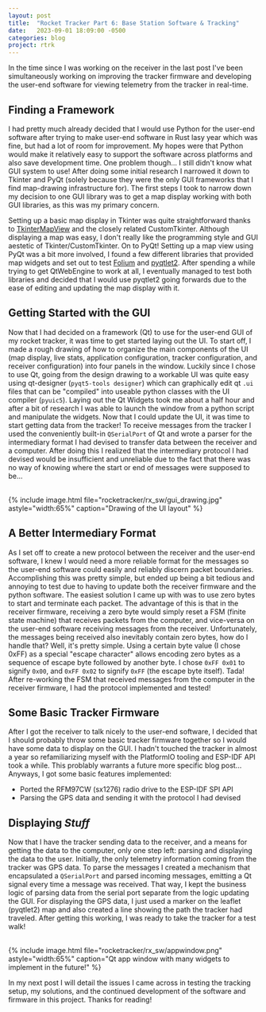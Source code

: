 ```yaml
---
layout: post
title:  "Rocket Tracker Part 6: Base Station Software & Tracking"
date:   2023-09-01 18:09:00 -0500
categories: blog
project: rtrk
---
```


In the time since I was working on the receiver in the last post I've been simultaneously working on improving the tracker firmware and developing the user-end software for viewing telemetry from the tracker in real-time.

## Finding a Framework

I had pretty much already decided that I would use Python for the user-end software after trying to make user-end software in Rust lasy year which was fine, but had a lot of room for improvement. My hopes were that Python would make it relatively easy to support the software across platforms and also save development time. One problem though... I still didn't know what GUI system to use! After doing some initial research I narrowed it down to Tkinter and PyQt (solely because they were the only GUI frameworks that I find map-drawing infrastructure for). The first steps I took to narrow down my decision to one GUI library was to get a map display working with both GUI libraries, as this was my primary concern. 

Setting up a basic map display in Tkinter was quite straightforward thanks to [TkinterMapView](https://github.com/TomSchimansky/TkinterMapView) and the closely related CustomTkinter. Although displaying a map was easy, I don't really like the programming style and GUI aestetic of Tkinter/CustomTkinter. On to PyQt! Setting up a map view using PyQt was a bit more involved, I found a few different libraries that provided map widgets and set out to test [Folium](https://github.com/python-visualization/folium) and [pyqtlet2](https://github.com/JaWeilBaum/pyqtlet2). After spending a while trying to get QtWebEngine to work at all, I eventually managed to test both libraries and decided that I would use pyqtlet2 going forwards due to the ease of editing and updating the map display with it.

## Getting Started with the GUI

Now that I had decided on a framework (Qt) to use for the user-end GUI of my rocket tracker, it was time to get started laying out the UI. To start off, I made a rough drawing of how to organize the main components of the UI (map display, live stats, application configuration, tracker configuration, and receiver configuration) into four panels in the window. Luckily since I chose to use Qt, going from the design drawing to a workable UI was quite easy using qt-designer (`pyqt5-tools designer`) which can graphically edit qt `.ui` files that can be "compiled" into useable python classes with the UI compiler (`pyuic5`). Laying out the Qt Widgets took me about a half hour and after a bit of research I was able to launch the window from a python script and manipulate the widgets. Now that I could update the UI, it was time to start getting data from the tracker! To receive messages from the tracker I used the conveniently built-in `QSerialPort` of Qt and wrote a parser for the intermediary format I had devised to transfer data between the receiver and a computer. After doing this I realized that the intermediary protocol I had devised would be insufficient and unreliable due to the fact that there was no way of knowing where the start or end of messages were supposed to be...

 <br/>
{% include image.html file="rocketracker/rx_sw/gui_drawing.jpg" astyle="width:65%" caption="Drawing of the UI layout" %}

## A Better Intermediary Format

As I set off to create a new protocol between the receiver and the user-end software, I knew I would need a more reliable format for the messages so the user-end software could easily and reliably discern packet boundaries. Accomplishing this was pretty simple, but ended up being a bit tedious and annoying to test due to having to update both the receiver firmware and the python software. The easiest solution I came up with was to use zero bytes to start and terminate each packet. The advantage of this is that in the receiver firmware, receiving a zero byte would simply reset a FSM (finite state machine) that receives packets from the computer, and vice-versa on the user-end software receiving messages from the receiver. Unfortunately, the messages being received also inevitably contain zero bytes, how do I handle that? Well, it's pretty simple. Using a certain byte value (I chose 0xFF) as a special "escape character" allows encoding zero bytes as a sequence of escape byte followed by another byte. I chose `0xFF 0x01` to signify `0x00`, and `0xFF 0x02` to signify `0xFF` (the escape byte itself). Tada! After re-working the FSM that received messages from the computer in the receiver firmware, I had the protocol implemented and tested!

## 	Some Basic Tracker Firmware

After I got the receiver to talk nicely to the user-end software, I decided that I should probably throw some basic tracker firmware together so I would have some data to display on the GUI. I hadn't touched the tracker in almost a year so refamiliarizing myself with the PlatformIO tooling and ESP-IDF API took a while. This problably warrants a future more specific blog post... 
Anyways, I got some basic features implemented:

- Ported the RFM97CW (sx1276) radio drive to the ESP-IDF SPI API
- Parsing the GPS data and sending it with the protocol I had devised

## Displaying *Stuff*

Now that I have the tracker sending data to the receiver, and a means for getting the data to the computer, only one step left: parsing and displaying the data to the user. Initially, the only telemetry information coming from the tracker was GPS data. To parse the messages I created a mechanism that encapsulated a `QSerialPort` and parsed incoming messages, emitting a Qt signal every time a message was received. That way, I kept the business  logic of parsing data from the serial port separate from the logic updating the GUI. For displaying the GPS data, I just used a marker on the leaflet (pyqtlet2) map and also created a line showing the path the tracker had traveled. After getting this working, I was ready to take the tracker for a test walk!

 <br/>
{% include image.html file="rocketracker/rx_sw/appwindow.png" astyle="width:65%" caption="Qt app window with many widgets to implement in the future!" %}

In my next post I will detail the issues I came across in testing the tracking setup, my solutions, and the continued development of the software and firmware in this project. Thanks for reading!